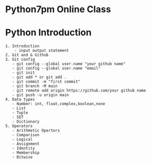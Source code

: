 # Python7pm Online Class

# Python Introduction

    1. Introduction
        - input output statement
    2. Git and & Github 
    3. Git config
       - git config --global user.name "your github name"
       - git config --global user.name "email"
       - git init
       - git add * or git add .
       - git commit -m "first commit"
       - git branch -M main
       - git remote add origin https://github.com/your github name
       - git push -u origin main
    4. Data types
       - Number: int, float,complex,boolean,none
       - List
       - Tuple
       - SET
       - Dictionary
    5. Operators
       - Arithmetic Opertors
       - Comparison
       - Logical 
       - Assignment 
       - Identity
       - Membership
       - Bitwise 






